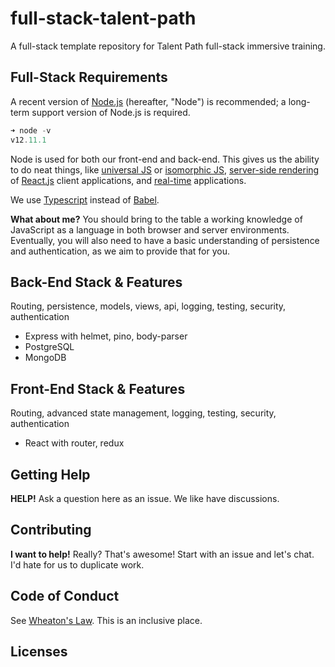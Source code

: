 <!-- TODO audit links -->

# full-stack-talent-path

A full-stack template repository for Talent Path full-stack immersive training.

## Full-Stack Requirements

A recent version of [Node.js](https://nodejs.org) (hereafter, "Node") is recommended; a long-term support version of Node.js is required.

```javascript
➜ node -v
v12.11.1
```

Node is used for both our front-end and back-end. This gives us the ability to do neat things, like [universal JS]() or [isomorphic JS](), [server-side rendering]() of [React.js]() client applications, and [real-time]() applications.

We use [Typescript]() instead of [Babel]().

**What about me?** You should bring to the table a working knowledge of JavaScript as a language in both browser and server environments. Eventually, you will also need to have a basic understanding of persistence and authentication, as we aim to provide that for you.

## Back-End Stack & Features

<!-- TODO Clean this up, maybe as a table? Add links. -->

Routing, persistence, models, views, api, logging, testing, security, authentication

- Express with helmet, pino, body-parser
- PostgreSQL
- MongoDB

## Front-End Stack & Features

Routing, advanced state management, logging, testing, security, authentication

- React with router, redux

## Getting Help

**HELP!** Ask a question here as an issue. We like have discussions.

## Contributing

**I want to help!** Really? That's awesome! Start with an issue and let's chat. I'd hate for us to duplicate work.

## Code of Conduct

See [Wheaton's Law](). This is an inclusive place.

## Licenses

<!-- TODO Add license -->
